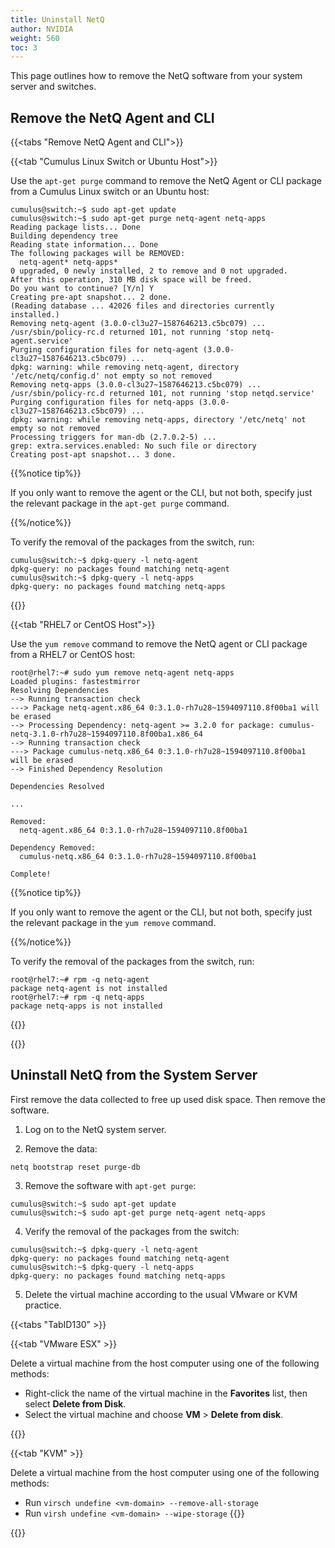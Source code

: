 ```yaml
---
title: Uninstall NetQ
author: NVIDIA
weight: 560
toc: 3
---
```

This page outlines how to remove the NetQ software from your system server and switches.

## Remove the NetQ Agent and CLI

{{<tabs "Remove NetQ Agent and CLI">}}

{{<tab "Cumulus Linux Switch or Ubuntu Host">}}

Use the `apt-get purge` command to remove the NetQ Agent or CLI package from a Cumulus Linux switch or an Ubuntu host:

```
cumulus@switch:~$ sudo apt-get update
cumulus@switch:~$ sudo apt-get purge netq-agent netq-apps
Reading package lists... Done
Building dependency tree
Reading state information... Done
The following packages will be REMOVED:
  netq-agent* netq-apps*
0 upgraded, 0 newly installed, 2 to remove and 0 not upgraded.
After this operation, 310 MB disk space will be freed.
Do you want to continue? [Y/n] Y
Creating pre-apt snapshot... 2 done.
(Reading database ... 42026 files and directories currently installed.)
Removing netq-agent (3.0.0-cl3u27~1587646213.c5bc079) ...
/usr/sbin/policy-rc.d returned 101, not running 'stop netq-agent.service'
Purging configuration files for netq-agent (3.0.0-cl3u27~1587646213.c5bc079) ...
dpkg: warning: while removing netq-agent, directory '/etc/netq/config.d' not empty so not removed
Removing netq-apps (3.0.0-cl3u27~1587646213.c5bc079) ...
/usr/sbin/policy-rc.d returned 101, not running 'stop netqd.service'
Purging configuration files for netq-apps (3.0.0-cl3u27~1587646213.c5bc079) ...
dpkg: warning: while removing netq-apps, directory '/etc/netq' not empty so not removed
Processing triggers for man-db (2.7.0.2-5) ...
grep: extra.services.enabled: No such file or directory
Creating post-apt snapshot... 3 done.
```

{{%notice tip%}}

If you only want to remove the agent or the CLI, but not both, specify just the relevant package in the `apt-get purge` command.

{{%/notice%}}

To verify the removal of the packages from the switch, run:

```
cumulus@switch:~$ dpkg-query -l netq-agent
dpkg-query: no packages found matching netq-agent
cumulus@switch:~$ dpkg-query -l netq-apps
dpkg-query: no packages found matching netq-apps
```
{{</tab>}}

{{<tab "RHEL7 or CentOS Host">}}

Use the `yum remove` command to remove the NetQ agent or CLI package from a RHEL7 or CentOS host:

```
root@rhel7:~# sudo yum remove netq-agent netq-apps
Loaded plugins: fastestmirror
Resolving Dependencies
--> Running transaction check
---> Package netq-agent.x86_64 0:3.1.0-rh7u28~1594097110.8f00ba1 will be erased
--> Processing Dependency: netq-agent >= 3.2.0 for package: cumulus-netq-3.1.0-rh7u28~1594097110.8f00ba1.x86_64
--> Running transaction check
---> Package cumulus-netq.x86_64 0:3.1.0-rh7u28~1594097110.8f00ba1 will be erased
--> Finished Dependency Resolution

Dependencies Resolved

...

Removed:
  netq-agent.x86_64 0:3.1.0-rh7u28~1594097110.8f00ba1

Dependency Removed:
  cumulus-netq.x86_64 0:3.1.0-rh7u28~1594097110.8f00ba1

Complete!

```

{{%notice tip%}}

If you only want to remove the agent or the CLI, but not both, specify just the relevant package in the `yum remove` command.

{{%/notice%}}

To verify the removal of the packages from the switch, run:

```
root@rhel7:~# rpm -q netq-agent
package netq-agent is not installed
root@rhel7:~# rpm -q netq-apps
package netq-apps is not installed
```

{{</tab>}}

{{</tabs>}}

## Uninstall NetQ from the System Server

First remove the data collected to free up used disk space. Then remove the software.

1. Log on to the NetQ system server.

2. Remove the data:

  ```
  netq bootstrap reset purge-db
  ```

3. Remove the software with `apt-get purge`:

  ```
  cumulus@switch:~$ sudo apt-get update
  cumulus@switch:~$ sudo apt-get purge netq-agent netq-apps
  ```

4. Verify the removal of the packages from the switch:

  ```
  cumulus@switch:~$ dpkg-query -l netq-agent
  dpkg-query: no packages found matching netq-agent
  cumulus@switch:~$ dpkg-query -l netq-apps
  dpkg-query: no packages found matching netq-apps
  ```

5. Delete the virtual machine according to the usual VMware or KVM practice.

  {{<tabs "TabID130" >}}

{{<tab "VMware ESX" >}}

Delete a virtual machine from the host computer using one of the following methods:

- Right-click the name of the virtual machine in the **Favorites** list, then select **Delete from Disk**.
- Select the virtual machine and choose **VM** > **Delete from disk**.

{{</tab>}}

{{<tab "KVM" >}}

Delete a virtual machine from the host computer using one of the following methods:

- Run `virsch undefine <vm-domain> --remove-all-storage`
- Run `virsh undefine <vm-domain> --wipe-storage`
{{</tab>}}

{{</tabs>}}
